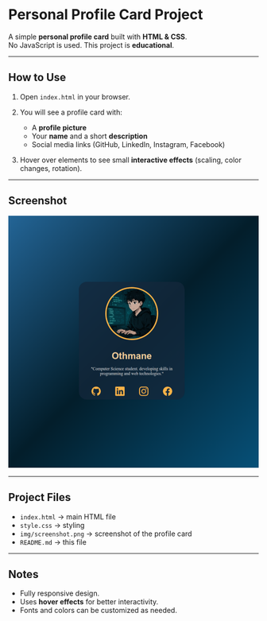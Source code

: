 # Personal Profile Card Project

A simple **personal profile card** built with **HTML & CSS**.  
No JavaScript is used. This project is **educational**.

---

## How to Use

1. Open `index.html` in your browser.
2. You will see a profile card with:
   - A **profile picture**
   - Your **name** and a short **description**
   - Social media links (GitHub, LinkedIn, Instagram, Facebook)

3. Hover over elements to see small **interactive effects** (scaling, color changes, rotation).

---

## Screenshot

![Profile Card Screenshot](img/screenshot.png)

---

## Project Files

- `index.html` → main HTML file  
- `style.css` → styling  
- `img/screenshot.png` → screenshot of the profile card  
- `README.md` → this file  

---

## Notes

- Fully responsive design.  
- Uses **hover effects** for better interactivity.  
- Fonts and colors can be customized as needed.